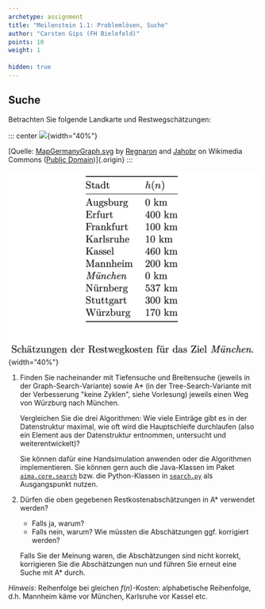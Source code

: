 ```yaml
---
archetype: assignment
title: "Meilenstein 1.1: Problemlösen, Suche"
author: "Carsten Gips (FH Bielefeld)"
points: 10
weight: 1

hidden: true
---
```




## Suche

Betrachten Sie folgende Landkarte und Restwegschätzungen:

::: center
![](https://upload.wikimedia.org/wikipedia/commons/thumb/a/ad/MapGermanyGraph.svg/476px-MapGermanyGraph.svg.png){width="40%"}

[Quelle: [MapGermanyGraph.svg](https://commons.wikimedia.org/wiki/File:MapGermanyGraph.svg) by [Regnaron](https://de.wikipedia.org/wiki/Benutzer:Regnaron) and [Jahobr](https://commons.wikimedia.org/wiki/User:Jahobr) on Wikimedia Commons ([Public Domain](https://en.wikipedia.org/wiki/en:public_domain))]{.origin}
:::

![](images/MapGermanyGraph-Kosten.png){width="40%"}


1.  Finden Sie nacheinander mit Tiefensuche und Breitensuche (jeweils in der Graph-Search-Variante)
    sowie A\* (in der Tree-Search-Variante mit der Verbesserung "keine Zyklen", siehe Vorlesung)
    jeweils einen Weg von Würzburg nach München.

    Vergleichen Sie die drei Algorithmen: Wie viele Einträge gibt es in der Datenstruktur maximal,
    wie oft wird die Hauptschleife durchlaufen (also ein Element aus der Datenstruktur entnommen,
    untersucht und weiterentwickelt)?

    Sie können dafür eine Handsimulation anwenden oder die Algorithmen implementieren. Sie können
    gern auch die Java-Klassen im Paket [`aima.core.search`] bzw. die Python-Klassen in [`search.py`]
    als Ausgangspunkt nutzen.

2.  Dürfen die oben gegebenen Restkostenabschätzungen in A\* verwendet werden?
    *   Falls ja, warum?
    *   Falls nein, warum? Wie müssten die Abschätzungen ggf. korrigiert werden?

    Falls Sie der Meinung waren, die Abschätzungen sind nicht korrekt, korrigieren Sie die Abschätzungen
    nun und führen Sie erneut eine Suche mit A\* durch.


_Hinweis_: Reihenfolge bei gleichen $f(n)$-Kosten: alphabetische Reihenfolge, d.h. Mannheim käme
vor München, Karlsruhe vor Kassel etc.


[`aima.core.search`]: https://github.com/aimacode/aima-java/tree/AIMA3e/aima-core/src/main/java/aima/core/search
[`search.py`]: https://github.com/aimacode/aima-python/blob/master/search.py
